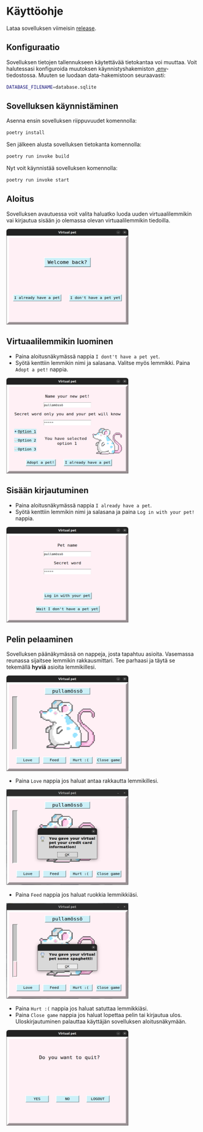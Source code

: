 # Käyttöohje

Lataa sovelluksen viimeisin [release](https://github.com/macabre-cs/ot-harjoitustyo/releases).

## Konfiguraatio

Sovelluksen tietojen tallennukseen käytettävää tietokantaa voi muuttaa. Voit halutessasi konfiguroida muutoksen käynnistyshakemiston [.env](https://github.com/macabre-cs/ot-harjoitustyo/blob/master/.env)-tiedostossa. Muuten se luodaan data-hakemistoon seuraavasti:

```bash
DATABASE_FILENAME=database.sqlite
```

## Sovelluksen käynnistäminen

Asenna ensin sovelluksen riippuvuudet komennolla:

```bash
poetry install
```

Sen jälkeen alusta sovelluksen tietokanta komennolla:

```bash
poetry run invoke build
```

Nyt voit käynnistää sovelluksen komennolla:

```bash
poetry run invoke start
```

## Aloitus

Sovelluksen avautuessa voit valita haluatko luoda uuden virtuaalilemmikin vai kirjautua sisään jo olemassa olevan virtuaalilemmikin tiedoilla.

<img src="https://github.com/macabre-cs/ot-harjoitustyo/blob/master/dokumentaatio/kuvat/welcome_view.png" alt="Kuva aloitusnäkymästä." width="320" height="250">

## Virtuaalilemmikin luominen

- Paina aloitusnäkymässä nappia `I dont't have a pet yet`.
- Syötä kenttiin lemmikin nimi ja salasana. Valitse myös lemmikki. Paina `Adopt a pet!` nappia.

<img src="https://github.com/macabre-cs/ot-harjoitustyo/blob/master/dokumentaatio/kuvat/adopt_view.png" alt="Kuva adoptionäkymästä." width="320" height="250">

## Sisään kirjautuminen

- Paina aloitusnäkymässä nappia `I already have a pet`.
- Syötä kenttiin lemmikin nimi ja salasana ja paina `Log in with your pet!` nappia.

<img src="https://github.com/macabre-cs/ot-harjoitustyo/blob/master/dokumentaatio/kuvat/login_view.png" alt="Kuva kirjautumisnäkymästä." width="320" height="250">

## Pelin pelaaminen

Sovelluksen päänäkymässä on nappeja, josta tapahtuu asioita. Vasemassa reunassa sijaitsee lemmikin rakkausmittari. Tee parhaasi ja täytä se tekemällä **hyviä** asioita lemmikillesi.

<img src="https://github.com/macabre-cs/ot-harjoitustyo/blob/master/dokumentaatio/kuvat/main_view.png" alt="Kuva päänäkymästä." width="320" height="250">

- Paina `Love` nappia jos haluat antaa rakkautta lemmikillesi.

<img src="https://github.com/macabre-cs/ot-harjoitustyo/blob/master/dokumentaatio/kuvat/love_clicked.png" alt="Kuva love-napin painamisesta." width="320" height="250">

- Paina `Feed` nappia jos haluat ruokkia lemmikkiäsi.

<img src="https://github.com/macabre-cs/ot-harjoitustyo/blob/master/dokumentaatio/kuvat/feed_clicked.png" alt="Kuva feed-napin painamisesta." width="320" height="250">

- Paina `Hurt :(` nappia jos haluat satuttaa lemmikkiäsi.
- Paina `Close game` nappia jos haluat lopettaa pelin tai kirjautua ulos. Uloskirjautuminen palauttaa käyttäjän sovelluksen aloitusnäkymään.

<img src="https://github.com/macabre-cs/ot-harjoitustyo/blob/master/dokumentaatio/kuvat/close_game_view.png" alt="Kuva lopetusnäkymästä." width="320" height="250">


